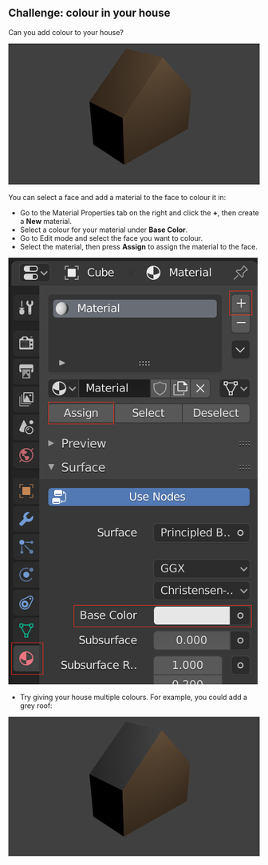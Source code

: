 ## Challenge: colour in your house

Can you add colour to your house?

![Casa pintada](images/blender-house-colour-render.png)

You can select a face and add a material to the face to colour it in:

+ Go to the Material Properties tab on the right and click the **+**, then create a **New** material.
+ Select a colour for your material under **Base Color**.
+ Go to Edit mode and select the face you want to colour.
+ Select the material, then press **Assign** to assign the material to the face.

![New material](images/new-material.png)

+ Try giving your house multiple colours. For example, you could add a grey roof:

![Casa pintada 2](images/blender-house-2.png)